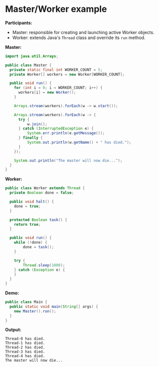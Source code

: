# Master/Worker example

**Participants:**

* Master: responsible for creating and launching active Worker objects.
* Worker: extends Java's `Thread` class and override its `run` method.

**Master:**

  ```java
  import java.util.Arrays;

  public class Master {
    private static final int WORKER_COUNT = 5;
    private Worker[] workers = new Worker[WORKER_COUNT];

    public void run() {
      for (int i = 0; i < WORKER_COUNT; i++) {
        workers[i] = new Worker();
      }

      Arrays.stream(workers).forEach(w -> w.start());

      Arrays.stream(workers).forEach(w -> {
        try {
            w.join();
        } catch (InterruptedException e) {
            System.err.println(e.getMessage());
        } finally {
            System.out.println(w.getName() + " has died.");
        }
      });

      System.out.println("The master will now die...");
    }
  }
  ```
  
**Worker:**

  ```java
  public class Worker extends Thread {
    private Boolean done = false;

    public void halt() {
      done = true;
    }

    protected Boolean task() {
      return true;
    }

    public void run() {
      while (!done) {
          done = task();
      }

      try {
          Thread.sleep(1000);
      } catch (Exception e) {
      }
    }
  }
  ```
  
**Demo:**

  ```java
  public class Main {
    public static void main(String[] args) {
      new Master().run();
    }
  }
  ```
  
**Output:**

  ```
  Thread-0 has died.
  Thread-1 has died.
  Thread-2 has died.
  Thread-3 has died.
  Thread-4 has died.
  The master will now die...
  ```
